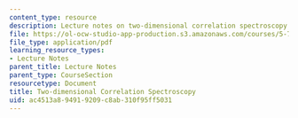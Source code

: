 ```yaml
---
content_type: resource
description: Lecture notes on two-dimensional correlation spectroscopy.
file: https://ol-ocw-studio-app-production.s3.amazonaws.com/courses/5-74-introductory-quantum-mechanics-ii-spring-2009/ac4513a894919209c8ab310f95ff5031_MIT5_74s09_lec17.pdf
file_type: application/pdf
learning_resource_types:
- Lecture Notes
parent_title: Lecture Notes
parent_type: CourseSection
resourcetype: Document
title: Two-dimensional Correlation Spectroscopy
uid: ac4513a8-9491-9209-c8ab-310f95ff5031
---
```


